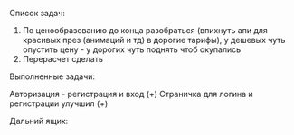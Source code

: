 Список задач:
1. По ценообразованию до конца разобраться (впихнуть апи для красивых през (анимаций и тд) в дорогие тарифы), у дешевых чуть опустить цену - у дорогих чуть поднять чтоб окупались
2. Перерасчет сделать

Выполненные задачи:

Авторизация - регистрация и вход (+)
Страничка для логина и регистрации улучшил (+)

Дальний ящик: